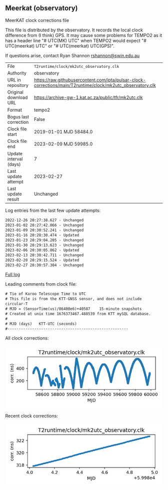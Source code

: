 
## Meerkat (observatory)

MeerKAT clock corrections file

This file is distributed by the observatory. It records the local
clock difference from (I think) GPS. It may cause some problems
for TEMPO2 as it has a header line "# UTC(MK) UTC" when TEMPO2
would expect "# UTC(meerkat) UTC" or "# UTC(meerkat) UTC(GPS)".

If questions arise, contact Ryan Shannon <rshannon@swin.edu.au>

|     |     |
|:--- |:--- |
| File | `T2runtime/clock/mk2utc_observatory.clk` |
| Authority | observatory |
| URL in repository | <https://raw.githubusercontent.com/ipta/pulsar-clock-corrections/main/T2runtime/clock/mk2utc_observatory.clk> |
| Original download URL | <https://archive-gw-1.kat.ac.za/public/tfr/mk2utc.clk> |
| Format | tempo2 |
| Bogus last correction | False |
| Clock file start | 2019-01-01 MJD 58484.0 |
| Clock file end | 2023-02-09 MJD 59985.0 |
| Update interval (days) | 7 |
| Last update attempt | 2023-02-27 |
| Last update result | Unchanged |

Log entries from the last few update attempts:
```
2022-12-26 20:27:38.627 - Unchanged
2023-01-02 20:27:42.066 - Unchanged
2023-01-09 20:30:52.241 - Unchanged
2023-01-16 20:28:30.474 - Updated
2023-01-23 20:29:04.205 - Unchanged
2023-01-30 20:29:13.623 - Unchanged
2023-02-06 20:30:05.862 - Updated
2023-02-13 20:30:42.711 - Unchanged
2023-02-20 20:29:15.524 - Updated
2023-02-27 20:30:57.304 - Unchanged
```
[Full log](https://raw.githubusercontent.com/ipta/pulsar-clock-corrections/main/log/T2runtime/clock/mk2utc_observatory.clk.log)

Leading comments from clock file:

    # Tie of Karoo Telescope Time to UTC
    # This file is from the KTT-GNSS sensor, and does not include circular-T
    # MJD = (SensorTime(us)/86400e6)+40587    15-minute snapshots
    # Created at unix time 1676373467.488539 from KTT mySQL database.
    #
    # MJD (days)   KTT-UTC (seconds)
    #------------------------------------------------------



All clock corrections:

![plot of all clock corrections](mk2utc_observatory.clk.png "All corrections")

Recent clock corrections:

![plot of recent clock corrections](mk2utc_observatory.clk.short.png "Recent corrections")

